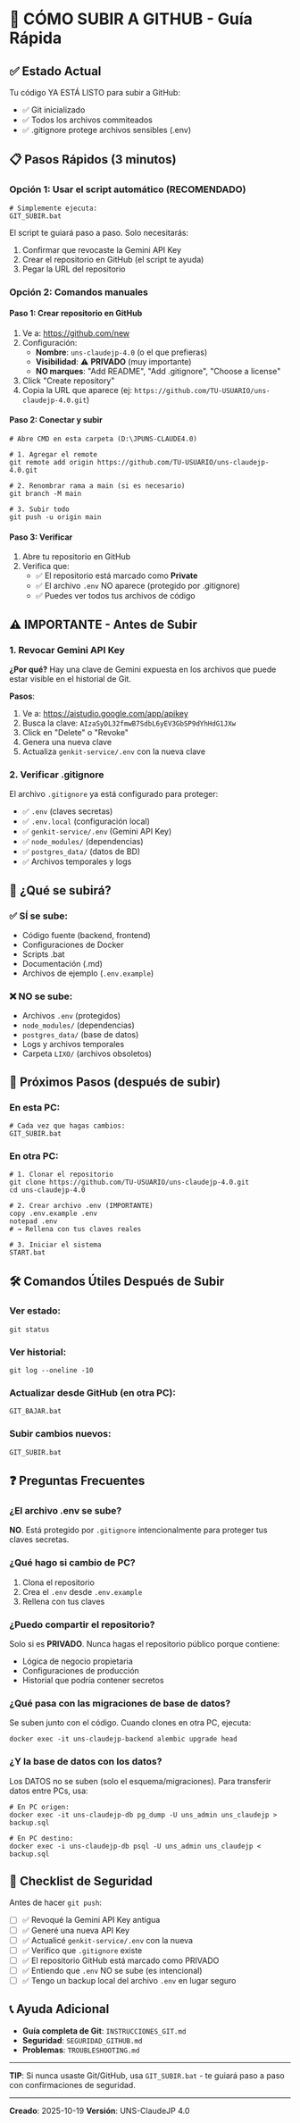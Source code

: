 # 🚀 CÓMO SUBIR A GITHUB - Guía Rápida

## ✅ Estado Actual

Tu código YA ESTÁ LISTO para subir a GitHub:
- ✅ Git inicializado
- ✅ Todos los archivos commiteados
- ✅ .gitignore protege archivos sensibles (.env)

## 📋 Pasos Rápidos (3 minutos)

### Opción 1: Usar el script automático (RECOMENDADO)

```batch
# Simplemente ejecuta:
GIT_SUBIR.bat
```

El script te guiará paso a paso. Solo necesitarás:
1. Confirmar que revocaste la Gemini API Key
2. Crear el repositorio en GitHub (el script te ayuda)
3. Pegar la URL del repositorio

### Opción 2: Comandos manuales

#### Paso 1: Crear repositorio en GitHub

1. Ve a: https://github.com/new
2. Configuración:
   - **Nombre**: `uns-claudejp-4.0` (o el que prefieras)
   - **Visibilidad**: ⚠️ **PRIVADO** (muy importante)
   - **NO marques**: "Add README", "Add .gitignore", "Choose a license"
3. Click "Create repository"
4. Copia la URL que aparece (ej: `https://github.com/TU-USUARIO/uns-claudejp-4.0.git`)

#### Paso 2: Conectar y subir

```batch
# Abre CMD en esta carpeta (D:\JPUNS-CLAUDE4.0)

# 1. Agregar el remote
git remote add origin https://github.com/TU-USUARIO/uns-claudejp-4.0.git

# 2. Renombrar rama a main (si es necesario)
git branch -M main

# 3. Subir todo
git push -u origin main
```

#### Paso 3: Verificar

1. Abre tu repositorio en GitHub
2. Verifica que:
   - ✅ El repositorio está marcado como **Private**
   - ✅ El archivo `.env` NO aparece (protegido por .gitignore)
   - ✅ Puedes ver todos tus archivos de código

## ⚠️ IMPORTANTE - Antes de Subir

### 1. Revocar Gemini API Key

**¿Por qué?** Hay una clave de Gemini expuesta en los archivos que puede estar visible en el historial de Git.

**Pasos**:
1. Ve a: https://aistudio.google.com/app/apikey
2. Busca la clave: `AIzaSyDL32fmwB7SdbL6yEV3GbSP9dYhHdG1JXw`
3. Click en "Delete" o "Revoke"
4. Genera una nueva clave
5. Actualiza `genkit-service/.env` con la nueva clave

### 2. Verificar .gitignore

El archivo `.gitignore` ya está configurado para proteger:
- ✅ `.env` (claves secretas)
- ✅ `.env.local` (configuración local)
- ✅ `genkit-service/.env` (Gemini API Key)
- ✅ `node_modules/` (dependencias)
- ✅ `postgres_data/` (datos de BD)
- ✅ Archivos temporales y logs

## 📁 ¿Qué se subirá?

### ✅ SÍ se sube:
- Código fuente (backend, frontend)
- Configuraciones de Docker
- Scripts .bat
- Documentación (.md)
- Archivos de ejemplo (`.env.example`)

### ❌ NO se sube:
- Archivos `.env` (protegidos)
- `node_modules/` (dependencias)
- `postgres_data/` (base de datos)
- Logs y archivos temporales
- Carpeta `LIXO/` (archivos obsoletos)

## 🔄 Próximos Pasos (después de subir)

### En esta PC:
```batch
# Cada vez que hagas cambios:
GIT_SUBIR.bat
```

### En otra PC:
```batch
# 1. Clonar el repositorio
git clone https://github.com/TU-USUARIO/uns-claudejp-4.0.git
cd uns-claudejp-4.0

# 2. Crear archivo .env (IMPORTANTE)
copy .env.example .env
notepad .env
# → Rellena con tus claves reales

# 3. Iniciar el sistema
START.bat
```

## 🛠️ Comandos Útiles Después de Subir

### Ver estado:
```batch
git status
```

### Ver historial:
```batch
git log --oneline -10
```

### Actualizar desde GitHub (en otra PC):
```batch
GIT_BAJAR.bat
```

### Subir cambios nuevos:
```batch
GIT_SUBIR.bat
```

## ❓ Preguntas Frecuentes

### ¿El archivo .env se sube?
**NO**. Está protegido por `.gitignore` intencionalmente para proteger tus claves secretas.

### ¿Qué hago si cambio de PC?
1. Clona el repositorio
2. Crea el `.env` desde `.env.example`
3. Rellena con tus claves

### ¿Puedo compartir el repositorio?
Solo si es **PRIVADO**. Nunca hagas el repositorio público porque contiene:
- Lógica de negocio propietaria
- Configuraciones de producción
- Historial que podría contener secretos

### ¿Qué pasa con las migraciones de base de datos?
Se suben junto con el código. Cuando clones en otra PC, ejecuta:
```batch
docker exec -it uns-claudejp-backend alembic upgrade head
```

### ¿Y la base de datos con los datos?
Los DATOS no se suben (solo el esquema/migraciones).
Para transferir datos entre PCs, usa:
```batch
# En PC origen:
docker exec -it uns-claudejp-db pg_dump -U uns_admin uns_claudejp > backup.sql

# En PC destino:
docker exec -i uns-claudejp-db psql -U uns_admin uns_claudejp < backup.sql
```

## 🔐 Checklist de Seguridad

Antes de hacer `git push`:

- [ ] ✅ Revoqué la Gemini API Key antigua
- [ ] ✅ Generé una nueva API Key
- [ ] ✅ Actualicé `genkit-service/.env` con la nueva
- [ ] ✅ Verifico que `.gitignore` existe
- [ ] ✅ El repositorio GitHub está marcado como PRIVADO
- [ ] ✅ Entiendo que `.env` NO se sube (es intencional)
- [ ] ✅ Tengo un backup local del archivo `.env` en lugar seguro

## 📞 Ayuda Adicional

- **Guía completa de Git**: `INSTRUCCIONES_GIT.md`
- **Seguridad**: `SEGURIDAD_GITHUB.md`
- **Problemas**: `TROUBLESHOOTING.md`

---

**TIP**: Si nunca usaste Git/GitHub, usa `GIT_SUBIR.bat` - te guiará paso a paso con confirmaciones de seguridad.

---

**Creado**: 2025-10-19
**Versión**: UNS-ClaudeJP 4.0
